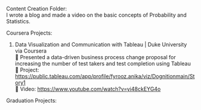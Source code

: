 Content Creation Folder: </br>
I wrote a blog and made a video on the basic concepts of Probability and Statistics. </br>


Coursera Projects:
1. Data Visualization and Communication with Tableau | Duke University via Coursera </br>
 Presented a data-driven business process change proposal for increasing the number of test takers
and test completion using Tableau </br>
 Project: https://public.tableau.com/app/profile/fyrooz.anika/viz/Dognitionmain/Story1 </br>
 Video: https://www.youtube.com/watch?v=yi48ckEYG4o </br>


Graduation Projects: </br>



